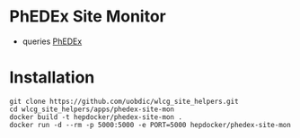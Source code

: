 # PhEDEx Site Monitor
 - queries [PhEDEx](https://cmsweb.cern.ch/phedex/)

# Installation
```
git clone https://github.com/uobdic/wlcg_site_helpers.git
cd wlcg_site_helpers/apps/phedex-site-mon
docker build -t hepdocker/phedex-site-mon .
docker run -d --rm -p 5000:5000 -e PORT=5000 hepdocker/phedex-site-mon
```
